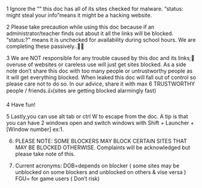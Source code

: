 1 Ignore the “”
this doc has all of its sites checked for malware. “status: might steal your info”means it might be a hacking website.

2 Please take precaution while using this doc because if an administrator/teacher finds out about it all the links will be blocked. “status:?” means it is unchecked for availability during school hours. We are completing these passively..🧑‍💻

3 We  are NOT responsible for any trouble caused by this doc and its links;🧐 overuse of websites or careless use will just get sites blocked. As a side note don’t share this doc with too many people or untrustworthy people as it will get everything blocked. When leaked this doc will fall out of control so please care not to do so. In our advice, share it with max 6 TRUSTWORTHY people / friends.👍(sites are getting blocked alarmingly fast)

4 Have fun!           	
							
5 Lastly,you can use alt tab or ctrl W to escape from the doc. A tip is that you can have 2 windows open and switch windows with Shift + Launcher + [Window number] ex:1. 

6. PLEASE NOTE: SOME BLOCKERS MAY BLOCK CERTAIN SITES THAT MAY BE BLOCKED OTHERWISE. Complaints will be acknowledged but please take note of this.

7. Current acronyms: DOB=depends on blocker ( some sites may be unblocked on some blockers and unblocked on others & vise versa ) FGU= for game users ( Don’t risk)

